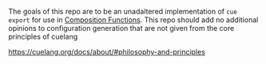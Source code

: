 The goals of this repo are to be an unadaltered implementation of `cue export` for use in [Composition Functions](https://docs.crossplane.io/latest/concepts/composition-functions/).  This repo should add no additional opinions to configuration generation that are not given from the core principles of cuelang

https://cuelang.org/docs/about/#philosophy-and-principles